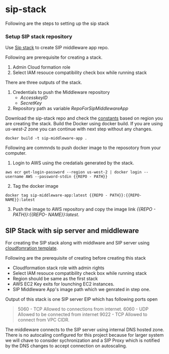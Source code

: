# sip-stack

Following are the steps to setting up the sip stack 

### Setup SIP stack repository 
Use [Sip stack](/cloudformation/SIP-stack-repo-publisher-step-1.yaml) to create SIP middleware app repo. 

Following are prerequisite for creating a stack. 
 1. Admin Cloud formation role 
 2. Select IAM resouce compatibility check box while running stack

There are three outputs of the stack. 


1. Credentials to push the Middleware repository 
   * *AccesskeyID* 
   * *SecretKey*
2. Repository path as variable *RepoForSipMiddlewareApp*

Download the sip-stack repo and check the [constants](constants.js) based on region you are creating the stack. Build the Docker using docker build.  If you are using *us-west-2* zone you can continue with next step without any changes.  

``` docker build -t sip-middleware-app . ```

Following are commnds to push docker image to the reposotory from your computer. 

1. Login to AWS using the credatials generated by the stack. 

```aws ecr get-login-password --region us-west-2 | docker login --username AWS --password-stdin {{REPO - PATH}} ```

2. Tag the docker image 

``` docker tag sip-middleware-app:latest {{REPO - PATH}}:{{REPO- NAME}}:latest ```

3. Push the image to AWS repository and copy the image link  *{{REPO - PATH}}:{{REPO- NAME}}:latest*.

## SIP Stack with sip server and middleware

For creating the SIP stack along with middlware and SIP server using [cloudfomration template](cloudformation/Sip-stack-vpc-publisher-step-2.yaml).

Following are the prerequisite of creating before creating this stack
-  Cloudformation stack role with admin rights
- Select IAM resouce compatibility check box while running stack
- Region should be same as the first stack 
- AWS EC2 Key exits for lounching EC2 instances. 
- SIP Middleware App's image path which we genrated in step one. 

Output of this stack is one SIP server EIP which has following ports open 
>  5060 - TCP Allowed to connections from internet.
>  6060 - UDP Allowed to be connected from internet
>  9022 - TCP Allowed to connect from VPC CIDR. 

The middleware connects to the SIP server using internal DNS hosted zone. There is no autocaling configured for this project because for larger system we will chave to consider sychronization and a SIP Proxy which is notified by the DNS changes to accept connection on autoscaling. 